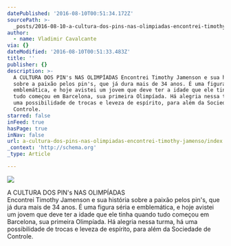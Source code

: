 ```yaml
---
datePublished: '2016-08-10T00:51:34.172Z'
sourcePath: >-
  _posts/2016-08-10-a-cultura-dos-pins-nas-olimpiadas-encontrei-timothy-jamenso.md
author:
  - name: Vladimir Cavalcante
via: {}
dateModified: '2016-08-10T00:51:33.483Z'
title: ''
publisher: {}
description: >-
  A CULTURA DOS PIN's NAS OLIMPÍADAS Encontrei Timothy Jamenson e sua história
  sobre a paixão pelos pin's, que já dura mais de 34 anos. É uma figura séria e
  emblemática, e hoje avistei um jovem que deve ter a idade que ele tinha quando
  tudo começou em Barcelona, sua primeira Olimpíada. Há alegria nessa turma, há
  uma possibilidade de trocas e leveza de espírito, para além da Sociedade de
  Controle.
starred: false
inFeed: true
hasPage: true
inNav: false
url: a-cultura-dos-pins-nas-olimpiadas-encontrei-timothy-jamenso/index.html
_context: 'http://schema.org'
_type: Article

---
```

![](https://the-grid-user-content.s3-us-west-2.amazonaws.com/aefb94a1-0e02-4601-ae94-d2454d30e986.jpg)

A CULTURA DOS PIN's NAS OLIMPÍADAS  
Encontrei Timothy Jamenson e sua história sobre a paixão pelos pin's, que já dura mais de 34 anos. É uma figura séria e emblemática, e hoje avistei um jovem que deve ter a idade que ele tinha quando tudo começou em Barcelona, sua primeira Olimpíada. Há alegria nessa turma, há uma possibilidade de trocas e leveza de espírito, para além da Sociedade de Controle.